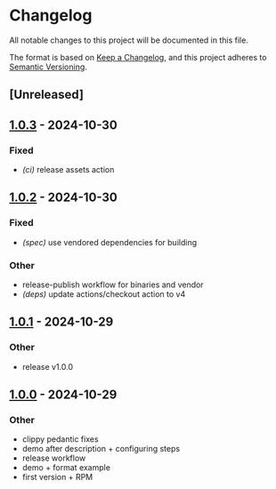 # Changelog

All notable changes to this project will be documented in this file.

The format is based on [Keep a Changelog](https://keepachangelog.com/en/1.0.0/),
and this project adheres to [Semantic Versioning](https://semver.org/spec/v2.0.0.html).

## [Unreleased]

## [1.0.3](https://github.com/tulilirockz/juicerss/compare/v1.0.2...v1.0.3) - 2024-10-30

### Fixed

- *(ci)* release assets action

## [1.0.2](https://github.com/tulilirockz/juicerss/compare/v1.0.1...v1.0.2) - 2024-10-30

### Fixed

- *(spec)* use vendored dependencies for building

### Other

- release-publish workflow for binaries and vendor
- *(deps)* update actions/checkout action to v4

## [1.0.1](https://github.com/tulilirockz/juicerss/compare/v1.0.0...v1.0.1) - 2024-10-29

### Other

- release v1.0.0

## [1.0.0](https://github.com/tulilirockz/juicerss/releases/tag/v1.0.0) - 2024-10-29

### Other

- clippy pedantic fixes
- demo after description + configuring steps
- release workflow
- demo + format example
- first version + RPM
